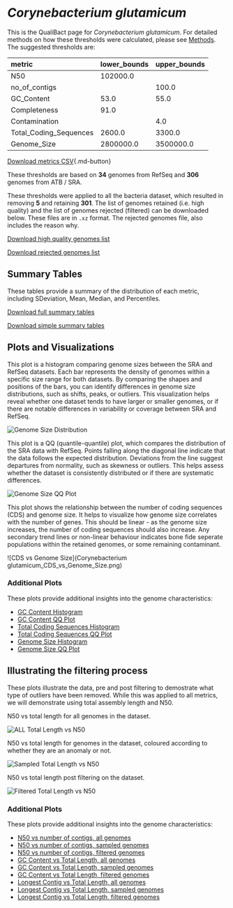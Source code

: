 # *Corynebacterium glutamicum*

This is the QualiBact page for *Corynebacterium glutamicum*. For detailed methods on how these thresholds were calculated, please see [Methods](../../methods.md).
The suggested thresholds are: 

| metric                 | lower_bounds   | upper_bounds   |
|:-----------------------|:---------------|:---------------|
| N50                    | 102000.0       |                |
| no_of_contigs          |                | 100.0          |
| GC_Content             | 53.0           | 55.0           |
| Completeness           | 91.0           |                |
| Contamination          |                | 4.0            |
| Total_Coding_Sequences | 2600.0         | 3300.0         |
| Genome_Size            | 2800000.0      | 3500000.0      |

[Download metrics CSV](Corynebacterium_glutamicum_metrics.csv){.md-button}


These thresholds are based on **34** genomes from RefSeq and **306** genomes from ATB / SRA.

These thresholds were applied to all the bacteria dataset, which resulted in removing **5** and retaining **301**.
The list of genomes retained (i.e. high quality) and the list of genomes rejected (filtered) can be downloaded below. These files are in `.xz` format. The rejected genomes file, also includes the reason why.

[Download high quality genomes list](Corynebacterium_glutamicum_high_quality_genomes.csv.xz)


[Download rejected genomes list](Corynebacterium_glutamicum_filtered_out_genomes.csv.xz)



## Summary Tables
These tables provide a summary of the distribution of each metric, including SDeviation, Mean, Median, and Percentiles.

[Download full summary tables](summary.csv)

[Download simple summary tables](selected_summary.csv)

## Plots and Visualizations

This plot is a histogram comparing genome sizes between the SRA and RefSeq datasets. Each bar represents the density of genomes within a specific size range for both datasets. By comparing the shapes and positions of the bars, you can identify differences in genome size distributions, such as shifts, peaks, or outliers. This visualization helps reveal whether one dataset tends to have larger or smaller genomes, or if there are notable differences in variability or coverage between SRA and RefSeq.

![Genome Size Distribution](Genome_Size_refseq_histogram_kde.png)

This plot is a QQ (quantile-quantile) plot, which compares the distribution of the SRA data with RefSeq. Points falling along the diagonal line indicate that the data follows the expected distribution. Deviations from the line suggest departures from normality, such as skewness or outliers. This helps assess whether the dataset is consistently distributed or if there are systematic differences.

![Genome Size QQ Plot](Genome_Size_refseq_qqplot.png)

This plot shows the relationship between the number of coding sequences (CDS) and genome size. It helps to visualize how genome size correlates with the number of genes. This should be linear - as the genome size increases, the number of coding sequences should also increase. Any secondary trend lines or non-linear behaviour indicates bone fide seperate populations within the retained genomes, or some remaining contaminant. 

![CDS vs Genome Size](Corynebacterium glutamicum_CDS_vs_Genome_Size.png)

### Additional Plots

These plots provide additional insights into the genome characteristics:

- [GC Content Histogram](GC_Content_refseq_histogram_kde.png)
- [GC Content QQ Plot](GC_Content_refseq_qqplot.png)
- [Total Coding Sequences Histogram](Total_Coding_Sequences_refseq_histogram_kde.png)
- [Total Coding Sequences QQ Plot](Total_Coding_Sequences_refseq_qqplot.png)
- [Genome Size Histogram](Genome_Size_refseq_histogram_kde.png)
- [Genome Size QQ Plot](Genome_Size_refseq_qqplot.png)
## Illustrating the filtering process
These plots illustrate the data, pre and post filtering to demostrate what type of outliers have been removed. While this was applied to all metrics, we will demonstrate using total assembly length and N50.

N50 vs total length for all genomes in the dataset.

![ALL Total Length vs N50](Corynebacterium_glutamicum_all_total_length_N50.png)

N50 vs total length for genomes in the dataset, coloured according to whether they are an anomaly or not.

![Sampled Total Length vs N50](Corynebacterium_glutamicum_sample_total_length_N50.png)

N50 vs total length post filtering on the dataset.

![Filtered Total Length vs N50](Corynebacterium_glutamicum_filt_total_length_N50.png)

### Additional Plots

These plots provide additional insights into the genome characteristics:

- [N50 vs number of contigs, all genomes](Corynebacterium_glutamicum_all_N50_number.png)
- [N50 vs number of contigs, sampled genomes](Corynebacterium_glutamicum_sample_N50_number.png)
- [N50 vs number of contigs, filtered genomes](Corynebacterium_glutamicum_filt_N50_number.png)
- [GC Content vs Total Length, all genomes](Corynebacterium_glutamicum_all_total_length_GC_Content.png)
- [GC Content vs Total Length, sampled genomes](Corynebacterium_glutamicum_sample_total_length_GC_Content.png)
- [GC Content vs Total Length, filtered genomes](Corynebacterium_glutamicum_filt_total_length_GC_Content.png)
- [Longest Contig vs Total Length, all genomes](Corynebacterium_glutamicum_all_total_length_longest.png)
- [Longest Contig vs Total Length, sampled genomes](Corynebacterium_glutamicum_sample_total_length_longest.png)
- [Longest Contig vs Total Length, filtered genomes](Corynebacterium_glutamicum_filt_total_length_longest.png)
